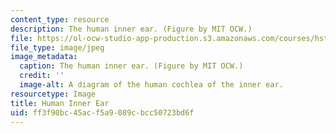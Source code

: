```yaml
---
content_type: resource
description: The human inner ear. (Figure by MIT OCW.)
file: https://ol-ocw-studio-app-production.s3.amazonaws.com/courses/hst-720-physiology-of-the-ear-fall-2004/ff3f90bc45acf5a9089cbcc50723bd6f_hst-720f04.jpg
file_type: image/jpeg
image_metadata:
  caption: The human inner ear. (Figure by MIT OCW.)
  credit: ''
  image-alt: A diagram of the human cochlea of the inner ear.
resourcetype: Image
title: Human Inner Ear
uid: ff3f90bc-45ac-f5a9-089c-bcc50723bd6f
---
```

